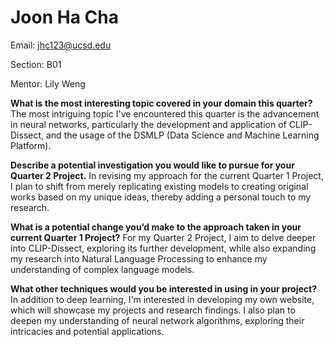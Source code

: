 # Joon Ha Cha
Email: jhc123@ucsd.edu

Section: B01

Mentor: Lily Weng


**What is the most interesting topic covered in your domain this quarter?**
The most intriguing topic I've encountered this quarter is the advancement in neural networks, particularly the development and application of CLIP-Dissect, and the usage of the DSMLP (Data Science and Machine Learning Platform).

**Describe a potential investigation you would like to pursue for your Quarter 2 Project.**
In revising my approach for the current Quarter 1 Project, I plan to shift from merely replicating existing models to creating original works based on my unique ideas, thereby adding a personal touch to my research.

**What is a potential change you’d make to the approach taken in your current Quarter 1 Project?**
For my Quarter 2 Project, I aim to delve deeper into CLIP-Dissect, exploring its further development, while also expanding my research into Natural Language Processing to enhance my understanding of complex language models.

**What other techniques would you be interested in using in your project?**
In addition to deep learning, I'm interested in developing my own website, which will showcase my projects and research findings. I also plan to deepen my understanding of neural network algorithms, exploring their intricacies and potential applications.
